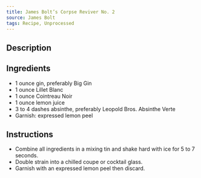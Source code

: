 ```yaml
---
title: James Bolt’s Corpse Reviver No. 2
source: James Bolt
tags: Recipe, Unprocessed
---
```

## Description

## Ingredients
- 1 ounce gin, preferably Big Gin
- 1 ounce Lillet Blanc
- 1 ounce Cointreau Noir
- 1 ounce lemon juice
- 3 to 4 dashes absinthe, preferably Leopold Bros. Absinthe Verte
- Garnish: expressed lemon peel
## Instructions
- Combine all ingredients in a mixing tin and shake hard with ice for 5 to 7 seconds.
- Double strain into a chilled coupe or cocktail glass.
- Garnish with an expressed lemon peel then discard.

